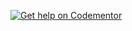 [![Get help on Codementor](https://cdn.codementor.io/badges/get_help_github.svg)](https://www.codementor.io/justinobney?utm_source=github&utm_medium=button&utm_term=justinobney&utm_campaign=github)
